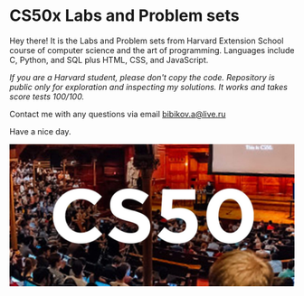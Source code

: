 # CS50x Labs and Problem sets
Hey there! It is the Labs and Problem sets from Harvard Extension School course of computer science and the art of programming. Languages include C, Python, and SQL plus HTML, CSS, and JavaScript.

_If you are a Harvard student, please don't copy the code. Repository is public only for exploration and inspecting my solutions. It works and takes score tests 100/100._

Contact me with any questions via email bibikov.a@live.ru

Have a nice day.

![alt text](assets/cs50.jpg?raw=true)